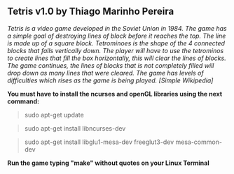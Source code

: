 ## Tetris v1.0 by Thiago Marinho Pereira


*Tetris is a video game developed in the Soviet Union in 1984. The game has a simple goal of destroying lines of block before it reaches the top. The line is made up of a square block. Tetrominoes is the shape of the 4 connected blocks that falls vertically down. The player will have to use the tetrominos to create lines that fill the box horizontally, this will clear the lines of blocks. The game continues, the lines of blocks that is not completely filled will drop down as many lines that were cleared. The game has levels of difficulties which rises as the game is being played. [Simple Wikipedia]*


__You must have to install the ncurses and openGL libraries using the next command:__

> sudo apt-get update

> sudo apt-get install libncurses-dev

> sudo apt-get install libglu1-mesa-dev freeglut3-dev mesa-common-dev


__Run the game typing "make" without quotes on your Linux Terminal__

